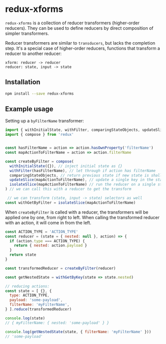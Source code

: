 # redux-xforms

`redux-xforms` is a collection of reducer transformers (higher-order reducers). They can be used to define reducers by direct composition of simpler transformers.

Reducer transformers are similar to `transducers`, but lacks the completion step. It's a special case of higher-order reducers, functions that transform a reducer to another reducer:

```
xform: reducer -> reducer
reducer: state, input -> state
```

## Installation

```bash
npm install --save redux-xforms
```

## Example usage

Setting up a `byFilterName` transformer:

```js
import { withInitialState, withFilter, comparingStateObjects, updateSlice, isolateSlice } from 'redux-xforms'
import { compose } from 'redux'


const hasFilterName = action => action.hasOwnProperty('filterName')
const mapActionToFilterName = action => action.filterName

const createByFilter = compose(
  withInitialState({}), // inject initial state as {}
  withFilter(hasFilterName), // let through if action has filterName
  comparingStateObjects, // return previous state if new state is shallow equal
  updateSlice(mapActionToFilterName), // update a single key in the state with the result of the next reducer
  isolateSlice(mapActionToFilterName) // run the reducer on a single state slice
) // we can call this with a reducer to get the transform

 // we can transform (state, input -> state) selectors as well
const withGetByFilter = isolateSlice(mapActionToFilterName)
```
When `createByFilter` is called with a reducer, the transformers will be applied one by one, from right to left.
When calling the transformed reducer with an action, it will come in from the left.

```js
const ACTION_TYPE = 'ACTION_TYPE'
const reducer = (state = { nested: null }, action) => {
  if (action.type === ACTION_TYPE) {
    return { nested: action.payload }
  }
  return state
}

const transformedReducer = createByFilter(reducer)

const getNestedState = withGetByKey(state => state.nested)

// reducing actions:
const state = [ {}, {
  type: ACTION_TYPE,
  payload: 'some-payload',
  filterName: 'myFilterName',
} ].reduce(transformedReducer)

console.log(state)
// { myFilterName: { nested: 'some-payload' } }

console.log(getNestedState(state, { filterName: 'myFilterName' }))
// 'some-payload'
```
